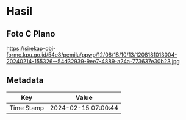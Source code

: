 # Hasil

## Foto C Plano

https://sirekap-obj-formc.kpu.go.id/54e8/pemilu/ppwp/12/08/18/10/13/1208181013004-20240214-155326--54d32939-9ee7-4889-a24a-773637e30b23.jpg


## Metadata

| Key        | Value               |
| ---------- | ------------------- |
| Time Stamp | 2024-02-15 07:00:44 |



